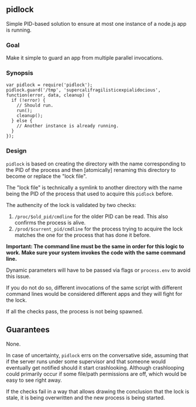 ## pidlock

Simple PID-based solution to ensure at most one instance of a node.js app is running.

### Goal

Make it simple to guard an app from multiple parallel invocations.

### Synopsis

```
var pidlock = require('pidlock');
pidlock.guard('/tmp', 'supercalifragilisticexpialidocious', function(error, data, cleanup) {
  if (!error) {
    // Should run.
    run();
    cleanup();
  } else {
    // Another instance is already running.
  }
});
```

### Design

```pidlock``` is based on creating the directory with the name corresponding to the PID of the process and then [atomically] renaming this directory to become or replace the "lock file".

The "lock file" is technically a symlink to another directory with the name being the PID of the process that used to acquire this ```pidlock``` before.

The authencity of the lock is validated by two checks:

1. ```/proc/$old_pid/cmdline``` for the older PID can be read. This also confirms the process is alive.
2. ```/prod/$current_pid/cmdline``` for the process trying to acquire the lock matches the one for the process that has done it before.

**Important: The command line must be the same in order for this logic to work. Make sure your system invokes the code with the same command line.**

Dynamic parameters will have to be passed via flags or ```process.env``` to avoid this issue.

If you do not do so, different invocations of the same script with different command lines would be considered different apps and they will fight for the lock.

If all the checks pass, the process is not being spawned.

## Guarantees

None.

In case of uncertainty, ```pidlock``` errs on the conversative side, assuming that if the server runs under some supervisor and that someone would eventually get notified should it start crashlooking. Although crashlooping could primarily occur if some file/path permissions are off, which would be easy to see right away.

If the checks fail in a way that allows drawing the conclusion that the lock is stale, it is being overwritten and the new process is being started.
